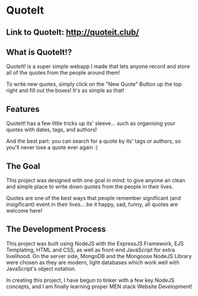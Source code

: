 # QuoteIt
## Link to QuoteIt: http://quoteit.club/

## What is QuoteIt!?
QuoteIt! is a super simple webapp I made that lets anyone record and store all of the quotes from the people around them!

To write new quotes, simply click on the "New Quote" Button up the top right and fill out the boxes! It's as simple as that!

## Features
QuoteIt! has a few little tricks up its' sleeve... such as organising your quotes with dates, tags, and authors!

And the best part: you can search for a quote by its' tags or authors, so you'll never lose a quote ever again :)

## The Goal
This project was designed with one goal in mind: to give anyone an clean and simple place to write down quotes from the people in their lives.

Quotes are one of the best ways that people remember significant (and insigificant) event in their lives... be it happy, sad, funny, all quotes are welcome here!

## The Development Process
This project was built using NodeJS with the ExpressJS Framework, EJS Templating, HTML and CSS, as well as front-end JavaScript for extra livelihood. On the server side, MongoDB and the Mongoose NodeJS Library were chosen as they are modern, light databases which work well with JavaScript's object notation.

In creating this project, I have begun to tinker with a few key NodeJS concepts, and I am finally learning proper MEN stack Website Development!
